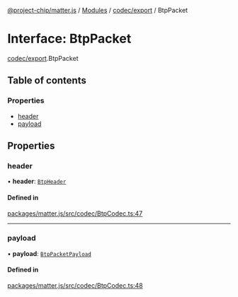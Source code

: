 [@project-chip/matter.js](../README.md) / [Modules](../modules.md) / [codec/export](../modules/codec_export.md) / BtpPacket

# Interface: BtpPacket

[codec/export](../modules/codec_export.md).BtpPacket

## Table of contents

### Properties

- [header](codec_export.BtpPacket.md#header)
- [payload](codec_export.BtpPacket.md#payload)

## Properties

### header

• **header**: [`BtpHeader`](codec_export.BtpHeader.md)

#### Defined in

[packages/matter.js/src/codec/BtpCodec.ts:47](https://github.com/project-chip/matter.js/blob/c15b1068/packages/matter.js/src/codec/BtpCodec.ts#L47)

___

### payload

• **payload**: [`BtpPacketPayload`](codec_export.BtpPacketPayload.md)

#### Defined in

[packages/matter.js/src/codec/BtpCodec.ts:48](https://github.com/project-chip/matter.js/blob/c15b1068/packages/matter.js/src/codec/BtpCodec.ts#L48)
